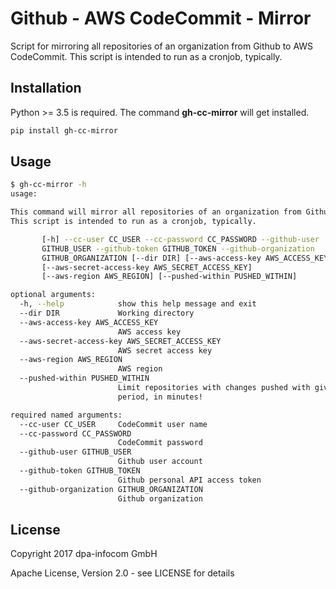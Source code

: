 # Github - AWS CodeCommit - Mirror

Script for mirroring all repositories of an organization from Github to AWS CodeCommit. This script is intended to run as a cronjob, typically.

## Installation
Python >= 3.5 is required. The command **gh-cc-mirror** will get installed.

```sh
pip install gh-cc-mirror
```

## Usage

```sh
$ gh-cc-mirror -h
usage:

This command will mirror all repositories of an organization from Github to AWS CodeCommit.
This script is intended to run as a cronjob, typically.

       [-h] --cc-user CC_USER --cc-password CC_PASSWORD --github-user
       GITHUB_USER --github-token GITHUB_TOKEN --github-organization
       GITHUB_ORGANIZATION [--dir DIR] [--aws-access-key AWS_ACCESS_KEY]
       [--aws-secret-access-key AWS_SECRET_ACCESS_KEY]
       [--aws-region AWS_REGION] [--pushed-within PUSHED_WITHIN]

optional arguments:
  -h, --help            show this help message and exit
  --dir DIR             Working directory
  --aws-access-key AWS_ACCESS_KEY
                        AWS access key
  --aws-secret-access-key AWS_SECRET_ACCESS_KEY
                        AWS secret access key
  --aws-region AWS_REGION
                        AWS region
  --pushed-within PUSHED_WITHIN
                        Limit repositories with changes pushed with given
                        period, in minutes!

required named arguments:
  --cc-user CC_USER     CodeCommit user name
  --cc-password CC_PASSWORD
                        CodeCommit password
  --github-user GITHUB_USER
                        Github user account
  --github-token GITHUB_TOKEN
                        Github personal API access token
  --github-organization GITHUB_ORGANIZATION
                        Github organization
```

## License
Copyright 2017 dpa-infocom GmbH

Apache License, Version 2.0 - see LICENSE for details
